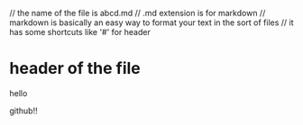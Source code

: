 // the name of the file is abcd.md
// .md extension is for markdown
// markdown is basically an easy way to format your text in the sort of files
// it has some shortcuts like '#' for header

# header of the file
 hello

 github!!
